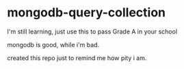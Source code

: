 # mongodb-query-collection
I'm still learning, just use this to pass Grade A in your school


mongodb is good, while i'm bad.

created this repo just to remind me how pity i am.
